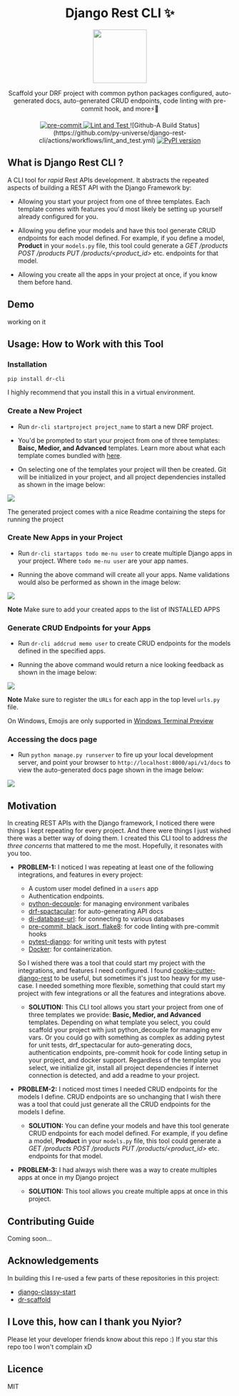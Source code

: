 <h1 align="center">
  Django Rest CLI ✨
</h1>

<p align="center">
  <img src="https://github.com/py-universe/django-rest-cli/blob/docs/assets/logo.png" width="120" height="120">
</p>

<p align="center">
   Scaffold your DRF project with common python packages configured, auto-generated docs, auto-generated CRUD endpoints, code linting with pre-commit hook, and more⚡🚀
</p>

<p align="center">
  <a href="https://github.com/pre-commit/pre-commit">
    <img src="https://img.shields.io/badge/pre--commit-enabled-brightgreen?logo=pre-commit&logoColor=white" alt="pre-commit">
  </a>

  <a href="https://github.com/py-universe/django-rest-cli/actions?query=workflow%lint_and_test" target="_blank">
      <img src="https://github.com/py-universe/django-rest-cli/actions/workflows/lint_and_test.yml" alt="Lint and Test">
  </a>
  ![Github-A Build Status](https://github.com/py-universe/django-rest-cli/actions/workflows/lint_and_test.yml)
  <a href="https://badge.fury.io/py/dr-cli" target="_blank">
    <img src="https://badge.fury.io/py/dr-cli.svg" alt="PyPI version">
  </a>
</p>


## What is Django Rest CLI ?
A CLI tool for _rapid_ Rest APIs development. It abstracts the repeated aspects of building a REST API with the Django Framework by:

- Allowing you start your project from one of three templates. Each template comes with features you'd most likely be setting up yourself already configured for you.

- Allowing you define your models and have this tool generate CRUD endpoints for each model defined.
For example, if you define a model, **Product** in your `models.py` file, this tool could generate a _GET /products POST /products PUT /products/<product_id>_ etc. endpoints for that model.

- Allowing you create all the apps in your project at once, if you know them before hand.


## Demo
working on it

## Usage: How to Work with this Tool

### Installation
```pip install dr-cli```

I highly recommend that you install this in a virtual environment.

### Create a New Project
- Run ```dr-cli startproject project_name``` to start a new DRF project.

- You'd be prompted to start your project from one of three templates: **Baisc, Medior, and Advanced** templates. Learn more about what each template comes bundled with [here](https://github.com/py-universe/django-rest-cli/blob/docs/templatesInfo.md).

- On selecting one of the templates your project will then be created. Git will be initialized in your project, and all project dependencies installed as shown in the image below:

<img src="https://github.com/py-universe/django-rest-cli/blob/docs/assets/startproject.PNG">

The generated project comes with a nice Readme containing the steps for running the project


### Create New Apps in your Project
- Run ```dr-cli startapps todo me-nu user``` to create multiple Django apps in your project. Where `todo me-nu user` are your app names.

- Running the above command will create all your apps. Name validations would also be performed as shown in the image below:

<img src="https://github.com/py-universe/django-rest-cli/blob/docs/assets/createapps.PNG">

**Note** Make sure to add your created apps to the list of INSTALLED APPS


### Generate CRUD Endpoints for your Apps
- Run ```dr-cli addcrud memo user``` to create CRUD endpoints for the models defined in the specified apps. 

- Running the above command would return a nice looking feedback as shown in the image below:

<img src="https://github.com/py-universe/django-rest-cli/blob/docs/assets/addcrud.PNG">

**Note** Make sure to register the `URLs` for each app in the top level `urls.py` file.

On Windows, Emojis are only supported in [Windows Terminal Preview](https://www.microsoft.com/en-us/p/windows-terminal-preview/9n8g5rfz9xk3?activetab=pivot:overviewtab)

### Accessing the docs page
- Run `python manage.py runserver` to fire up your local development server, and point your browser to `http://localhost:8000/api/v1/docs` to view the auto-generated docs page shown in the image below:

<img src="./assets/docs.PNG">


## Motivation
In creating REST APIs with the Django framework, I noticed there were things I kept repeating for every project. And there were things I just wished there was a better way of doing them. I created this CLI tool to address _the three concerns_ that mattered to me the most. Hopefully, it resonates with you too.

- **PROBLEM-1:**  I noticed I was repeating at least one of the following integrations, and features in every project:
  - A custom user model defined in a `users` app
  - Authentication endpoints.
  - [python-decouple](https://pypi.org/project/python-decouple/): for managing environment varibales 
  - [drf-spactacular](https://drf-spectacular.readthedocs.io/en/latest/readme.html): for auto-generating API docs 
  - [dj-database-url](https://github.com/jazzband/dj-database-url): for connecting to various databases 
  - [pre-commit, black, isort, flake8](https://ljvmiranda921.github.io/notebook/2018/06/21/precommits-using-black-and-flake8/): for code linting with pre-commit hooks 
  - [pytest-django](https://pytest-django.readthedocs.io/en/latest/): for writing unit tests with pytest 
  - [Docker](https://learndjango.com/tutorials/django-docker-and-postgresql-tutorial): for containerization. 

  So I wished there was a tool that could start my project with the integrations, and features I need configured. I found [cookie-cutter-django-rest](https://github.com/agconti/cookiecutter-django-rest) to be useful, but sometimes it's just too heavy for my use-case. I needed something more flexible, something that could start my project with few integrations or all the features and integrations above. 

  - **SOLUTION:** This CLI tool allows you start your project from one of three templates we provide: **Basic, Medior, and Advanced** templates. Depending on what template you select, you could scaffold your project with just python_decouple for managing env vars. Or you could go with something as complex as adding pytest for unit tests, drf_spectacular for auto-generating docs, authentication endpoints, pre-commit hook for code linting setup in your project, and docker support. Regardless of the template you select, we initialize git, install all project dependencies if internet connection is detected, and add a readme to your project.


- **PROBLEM-2:** I noticed most times I needed CRUD endpoints for the models I define. CRUD endpoints are so unchanging that I wish there was a tool that could just generate all the CRUD endpoints for the models I define.

  - **SOLUTION:** You can define your models and have this tool generate CRUD endpoints for each model defined. For example, if you define a model, **Product** in your `models.py` file, this tool could generate a _GET /products POST /products PUT /products/<product_id>_ etc. endpoints for that model.


- **PROBLEM-3:** I had always wish there was a way to create multiples apps at once in my Django project
  - **SOLUTION:** This tool allows you create multiple apps at once in this project.


## Contributing Guide
Coming soon... 


## Acknowledgements
In building this I re-used a few parts of these repositories in this project:
- [django-classy-start](https://github.com/mfonism/django-classy-start)
- [dr-scaffold](https://github.com/Abdenasser/dr_scaffold)


## I Love this, how can I thank you Nyior?
Please let your developer friends know about this repo :) If you star this repo too I won't complain xD


## Licence
MIT